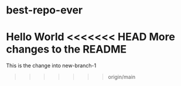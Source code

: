 # best-repo-ever
Hello World
<<<<<<< HEAD
More changes to the README
=======
This is the change into new-branch-1
>>>>>>> origin/main
